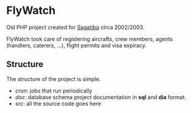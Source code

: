 FlyWatch
=====

Old PHP project created for [Sagatiba](http://www.sagatiba.com.br) circa 2002/2003.

FlyWatch took care of registering aircrafts, crew members, agents (handlers, caterers, ...),
flight permits and visa expiracy.

Structure
-----

The structure of the project is simple.

* *cron*: jobs that run periodically
* *doc*: database schema project documentation in **sql** and **dia** format.
* *src*: all the source code goes here
